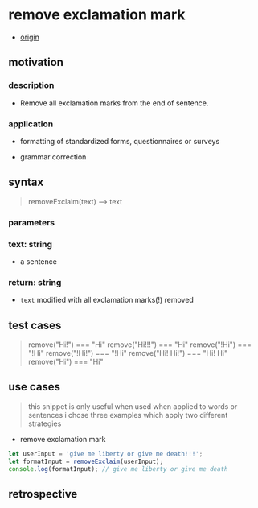 # remove exclamation mark

- [origin](https://www.codewars.com/kata/57faece99610ced690000165)

## motivation

### description

- Remove all exclamation marks from the end of sentence.

### application

- formatting of standardized forms, questionnaires or surveys

- grammar correction

## syntax

> removeExclaim(text) --> text

### parameters

### text: string

- a sentence

### return: string

- `text` modified with all exclamation marks(!) removed

## test cases

> remove("Hi!") === "Hi" remove("Hi!!!") === "Hi" remove("!Hi") === "!Hi"
> remove("!Hi!") === "!Hi" remove("Hi! Hi!") === "Hi! Hi" remove("Hi") === "Hi"

## use cases

> this snippet is only useful when used when applied to words or sentences i
> chose three examples which apply two different strategies

- remove exclamation mark

```js
let userInput = 'give me liberty or give me death!!!';
let formatInput = removeExclaim(userInput);
console.log(formatInput); // give me liberty or give me death
```

## retrospective
